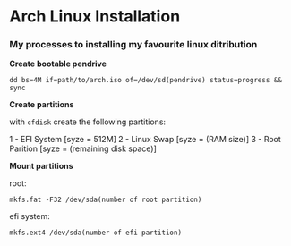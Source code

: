 # Arch Linux Installation
### My processes to installing my favourite linux ditribution

**Create bootable pendrive**

```
dd bs=4M if=path/to/arch.iso of=/dev/sd(pendrive) status=progress && sync
```

**Create partitions**

with ```cfdisk``` create the following partitions:

1 - EFI System [syze = 512M]
2 - Linux Swap [syze = (RAM size)]
3 - Root Parition [syze = (remaining disk space)]

**Mount partitions**

root:
```
mkfs.fat -F32 /dev/sda(number of root partition)
```

efi system:
```
mkfs.ext4 /dev/sda(number of efi partition)
```
